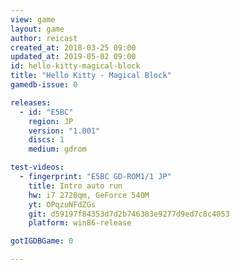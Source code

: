 ```yaml
---
view: game
layout: game
author: reicast
created_at: 2018-03-25 09:00
updated_at: 2019-05-02 09:00
id: hello-kitty-magical-block
title: "Hello Kitty - Magical Block"
gamedb-issue: 0

releases:
  - id: "E5BC"
    region: JP
    version: "1.001"
    discs: 1
    medium: gdrom

test-videos:
  - fingerprint: "E5BC GD-ROM1/1 JP"
    title: Intro auto run
    hw: i7 2720qm, GeForce 540M
    yt: OPqzuNFdZGs
    git: d59197f84353d7d2b746383e9277d9ed7c8c4053
    platform: win86-release

gotIGDBGame: 0

---
```

